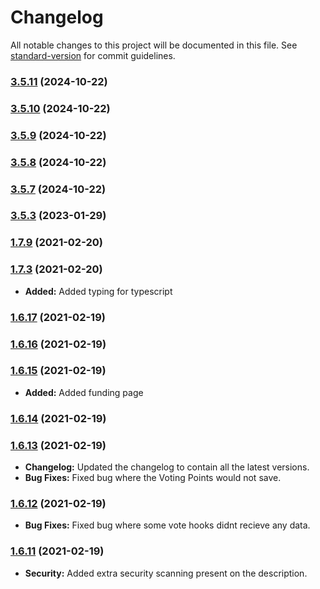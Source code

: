# Changelog

All notable changes to this project will be documented in this file. See [standard-version](https://github.com/conventional-changelog/standard-version) for commit guidelines.

### [3.5.11](https://github.com/MaximKing1/BLWebhooks/compare/v3.5.10...v3.5.11) (2024-10-22)

### [3.5.10](https://github.com/MaximKing1/BLWebhooks/compare/v3.5.9...v3.5.10) (2024-10-22)

### [3.5.9](https://github.com/MaximKing1/BLWebhooks/compare/v3.5.8...v3.5.9) (2024-10-22)

### [3.5.8](https://github.com/MaximKing1/BLWebhooks/compare/v3.5.3...v3.5.8) (2024-10-22)

### [3.5.7](https://github.com/MaximKing1/BLWebhooks/compare/v3.5.3...v3.5.7) (2024-10-22)

### [3.5.3](https://github.com/MaximKing1/BLWebhooks/compare/v3.0.0...v3.5.3) (2023-01-29)

### [1.7.9](https://github.com/MaximKing1/BLWebhooks/compare/v1.7.5...v1.7.9) (2021-02-20)

### [1.7.3](https://github.com/MaximKing1/BLWebhooks/compare/v1.7.2...v1.7.3) (2021-02-20)

* **Added:** Added typing for typescript
### [1.6.17](https://github.com/MaximKing1/BLWebhooks/compare/v1.6.16...v1.6.17) (2021-02-19)

### [1.6.16](https://github.com/MaximKing1/BLWebhooks/compare/v1.6.15...v1.6.16) (2021-02-19)

### [1.6.15](https://github.com/Strider-Bot/BLWebhooks/compare/v1.6.14...v1.6.15) (2021-02-19)

* **Added:** Added funding page
### [1.6.14](https://github.com/Strider-Bot/BLWebhooks/compare/v1.6.13...v1.6.14) (2021-02-19)

### [1.6.13](https://github.com/Strider-Bot/BLWebhooks/compare/v1.6.12...v1.6.13) (2021-02-19)

* **Changelog:** Updated the changelog to contain all the latest versions.
* **Bug Fixes:** Fixed bug where the Voting Points would not save.

### [1.6.12](https://github.com/Strider-Bot/BLWebhooks/compare/v1.6.11...v1.6.12) (2021-02-19)

* **Bug Fixes:** Fixed bug where some vote hooks didnt recieve any data.

### [1.6.11](https://github.com/Strider-Bot/BLWebhooks/compare/v1.6.10...v1.6.11) (2021-02-19)

* **Security:** Added extra security scanning present on the description.
